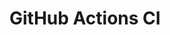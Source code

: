 # GitHub Actions CI

































































































































































































































































































































































































































































































































































































































































































































































































































































































































































































































































































































































































































































































































































































































































































































































































































































































































































































































































































































































































































































































































































































































































































































































































































































































































































































































































































































































































































































































































































































































































